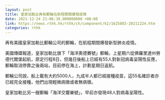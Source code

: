 ```yaml
---
layout: post
title: 皇家加勒比再有郵輪在航程期間爆發疫情
date: 2021-12-24 21:06:38.000000000 +08:00
link: https://news.rthk.hk/rthk/ch/component/k2/1625883-20211224.htm
categories: rthk
---
```


再有美國皇家加勒比郵輪公司的郵輪，在航程期間爆發新型肺炎疫情。

美國傳媒報道，皇家加勒比旗下「海洋奧德賽號」郵輪，上星期六從佛羅里達州勞德代爾堡起航，原定行程8日，但幾日後船上已經有55人對新冠病毒呈陽性反應，郵輪取消停靠之後兩站，目前停在海上，計劃星期日返航。

郵輪公司說，船上載有大約5000人，九成半人都已經接種疫苗，這55名確診者亦已經完全接種，他們出現輕微病徵或者無病徵。

皇家加勒比另一艘郵輪「海洋交響樂號」，早前亦發現48人對病毒呈陽性。
